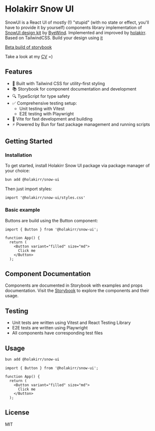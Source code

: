 # Holakirr Snow UI

SnowUI is a React UI of mostly (!) "stupid" (with no state or effect, you'll have to provide it by yourself) components library implementation of [SnowUI design kit](https://snowui.byewind.com) by [ByeWind](https://byewind.com/). Implemented and improved by [holakirr](https://github.com/holakirr). Based on TailwindCSS.
Build your design using [it](https://www.figma.com/community/file/1301134685302006646)

[Beta build of storybook](https://snow-ui.holakirr.com)

Take a look at my [CV](https://holakirr.com) =)

## Features

- 🎨 Built with Tailwind CSS for utility-first styling
- 📚 Storybook for component documentation and development
- 🔍 TypeScript for type safety
- ✅ Comprehensive testing setup:
  - Unit testing with Vitest
  - E2E testing with Playwright
- 🚀 Vite for fast development and building
- ⚡️ Powered by Bun for fast package management and running scripts

## Getting Started

### Installation

To get started, install Holakirr Snow UI package via package manager of your choice:

```bash
bun add @holakirr/snow-ui
```

Then just import styles:

```tsx
import '@holakirr/snow-ui/styles.css'
```

### Basic example

Buttons are build using the Button component:

```tsx
import { Button } from '@holakirr/snow-ui';

function App() {
  return (
    <Button variant="filled" size="md">
      Click me
    </Button>
  );
```

## Component Documentation

Components are documented in Storybook with examples and props documentation. Visit the [Storybook](https://snow-ui.holakirr.com) to explore the components and their usage.

## Testing

- Unit tests are written using Vitest and React Testing Library
- E2E tests are written using Playwright
- All components have corresponding test files

## Usage

```bash
bun add @holakirr/snow-ui
```

```tsx
import { Button } from '@holakirr/snow-ui';

function App() {
  return (
    <Button variant="filled" size="md">
      Click me
    </Button>
  );
```

## License

MIT
